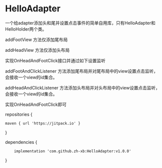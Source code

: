 # HelloAdapter
一个给adapter添加头和尾并设置点击事件的简单自用库，只有HelloAdapter和HelloHolder两个类。

addFootView 方法仅添加尾布局

addHeadView 方法仅添加头布局

实现OnHeadAndFootClick接口并通过如下设置监听

addFootAndClickListener 方法添加尾布局并对尾布局中的view设置点击监听，会接收一个view的id集合。

addHeadAndClickListener 方法添加头布局并对头布局中的view设置点击监听，会接收一个view的id集合。

实现OnHeadAndFootClick即可


repositories {

	maven { url 'https://jitpack.io' }
	
}

dependencies {

	    implementation 'com.github.zh-xb:HelloAdapter:v1.0.0'
	    
}
  
